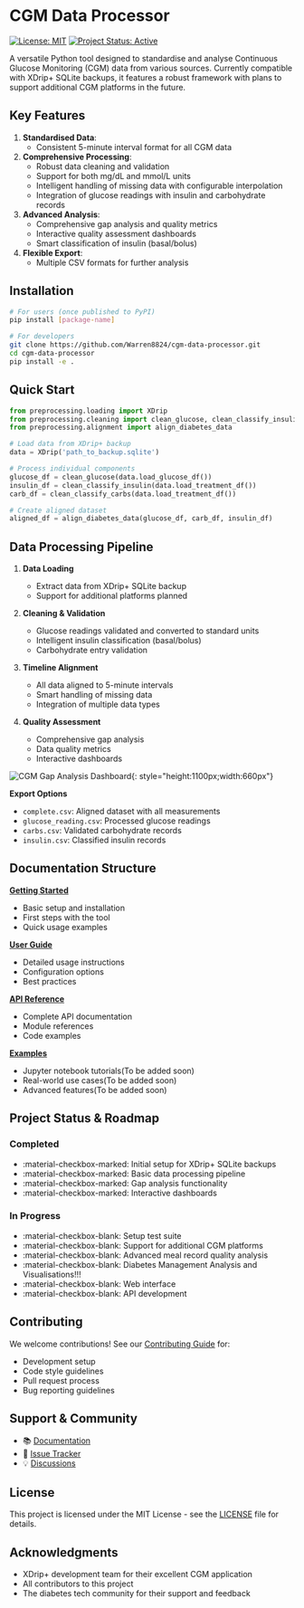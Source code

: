# CGM Data Processor

[![License: MIT](https://img.shields.io/badge/License-MIT-yellow.svg)](https://opensource.org/licenses/MIT)
[![Project Status: Active](https://www.repostatus.org/badges/latest/active.svg)](https://www.repostatus.org/#active)

A versatile Python tool designed to standardise and analyse Continuous Glucose Monitoring (CGM) data from various sources. Currently compatible with XDrip+ SQLite backups, it features a robust framework with plans to support additional CGM platforms in the future.

## Key Features

1. **Standardised Data**:
    - Consistent 5-minute interval format for all CGM data
2. **Comprehensive Processing**:
    - Robust data cleaning and validation
    - Support for both mg/dL and mmol/L units
    - Intelligent handling of missing data with configurable interpolation
    - Integration of glucose readings with insulin and carbohydrate records
3. **Advanced Analysis**:
    - Comprehensive gap analysis and quality metrics
    - Interactive quality assessment dashboards
    - Smart classification of insulin (basal/bolus)
4. **Flexible Export**:
    - Multiple CSV formats for further analysis

## Installation

```bash
# For users (once published to PyPI)
pip install [package-name]

# For developers
git clone https://github.com/Warren8824/cgm-data-processor.git
cd cgm-data-processor
pip install -e .
```

## Quick Start

```python
from preprocessing.loading import XDrip
from preprocessing.cleaning import clean_glucose, clean_classify_insulin, clean_classify_carbs
from preprocessing.alignment import align_diabetes_data

# Load data from XDrip+ backup
data = XDrip('path_to_backup.sqlite')

# Process individual components
glucose_df = clean_glucose(data.load_glucose_df())
insulin_df = clean_classify_insulin(data.load_treatment_df())
carb_df = clean_classify_carbs(data.load_treatment_df())

# Create aligned dataset
aligned_df = align_diabetes_data(glucose_df, carb_df, insulin_df)
```

## Data Processing Pipeline

1. **Data Loading**
    - Extract data from XDrip+ SQLite backup
    - Support for additional platforms planned

2. **Cleaning & Validation**
    - Glucose readings validated and converted to standard units
    - Intelligent insulin classification (basal/bolus)
    - Carbohydrate entry validation

3. **Timeline Alignment**
    - All data aligned to 5-minute intervals
    - Smart handling of missing data
    - Integration of multiple data types

4. **Quality Assessment**
    - Comprehensive gap analysis
    - Data quality metrics
    - Interactive dashboards

![CGM Gap Analysis Dashboard](user-guide/tutorials/load_and_export_data_files/load_and_export_data_17_1.png){: style="height:1100px;width:660px"}

**Export Options**

- `complete.csv`: Aligned dataset with all measurements
- `glucose_reading.csv`: Processed glucose readings
- `carbs.csv`: Validated carbohydrate records
- `insulin.csv`: Classified insulin records

## Documentation Structure

[**Getting Started**](installation/index.md)

- Basic setup and installation
- First steps with the tool
- Quick usage examples

[**User Guide**](user-guide/index.md)

- Detailed usage instructions
- Configuration options
- Best practices

[**API Reference**](api/index.md)

- Complete API documentation
- Module references
- Code examples

[**Examples**](user-guide/tutorials/load_and_export_data.md)

- Jupyter notebook tutorials(To be added soon)
- Real-world use cases(To be added soon)
- Advanced features(To be added soon)

## Project Status & Roadmap

### Completed
- :material-checkbox-marked: Initial setup for XDrip+ SQLite backups
- :material-checkbox-marked: Basic data processing pipeline
- :material-checkbox-marked: Gap analysis functionality
- :material-checkbox-marked: Interactive dashboards

### In Progress
- :material-checkbox-blank: Setup test suite
- :material-checkbox-blank: Support for additional CGM platforms
- :material-checkbox-blank: Advanced meal record quality analysis
- :material-checkbox-blank: Diabetes Management Analysis and Visualisations!!!
- :material-checkbox-blank: Web interface
- :material-checkbox-blank: API development

## Contributing

We welcome contributions! See our [Contributing Guide](development/contributing.md) for:

- Development setup
- Code style guidelines
- Pull request process
- Bug reporting guidelines

## Support & Community

- 📚 [Documentation](#contributing)
- 🐛 [Issue Tracker](https://github.com/Warren8824/cgm-data-processor/issues)
- 💡 [Discussions](https://github.com/Warren8824/cgm-data-processor/discussions)

## License

This project is licensed under the MIT License - see the [LICENSE](about/license.md) file for details.

## Acknowledgments

- XDrip+ development team for their excellent CGM application
- All contributors to this project
- The diabetes tech community for their support and feedback
